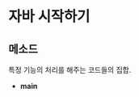 # 자바 시작하기

## 메소드

특정 기능의 처리를 해주는 코드들의 집합.

- **main** 
<!--stackedit_data:
eyJoaXN0b3J5IjpbLTEwNTk4MTk3NzddfQ==
-->